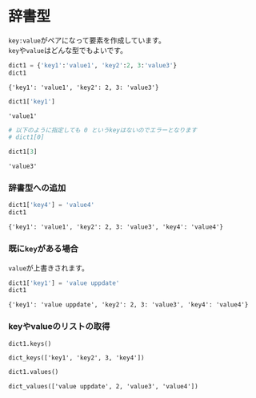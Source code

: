 # 辞書型

`key:value`がペアになって要素を作成しています。<br>`key`や`value`はどんな型でもよいです。


```python
dict1 = {'key1':'value1', 'key2':2, 3:'value3'}
dict1
```




    {'key1': 'value1', 'key2': 2, 3: 'value3'}




```python
dict1['key1']
```




    'value1'




```python
# 以下のように指定しても 0 というkeyはないのでエラーとなります
# dict1[0]
```


```python
dict1[3]
```




    'value3'



### 辞書型への追加


```python
dict1['key4'] = 'value4'
dict1
```




    {'key1': 'value1', 'key2': 2, 3: 'value3', 'key4': 'value4'}



### 既に`key`がある場合

`value`が上書きされます。


```python
dict1['key1'] = 'value uppdate'
dict1
```




    {'key1': 'value uppdate', 'key2': 2, 3: 'value3', 'key4': 'value4'}



### keyやvalueのリストの取得


```python
dict1.keys()
```




    dict_keys(['key1', 'key2', 3, 'key4'])




```python
dict1.values()
```




    dict_values(['value uppdate', 2, 'value3', 'value4'])




```python

```
